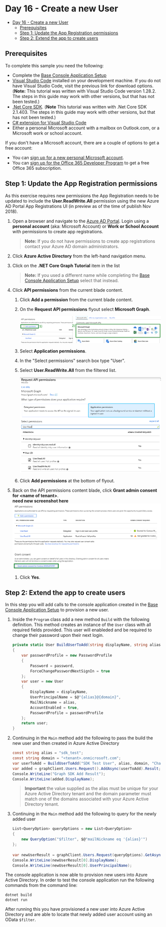 # Day 16 - Create a new User

- [Day 16 - Create a new User](#day-16-create-a-new-user)
    - [Prerequisites](#prerequisites)
    - [Step 1: Update the App Registration permissions](#step-1-update-the-app-rgistration-permissions)
    - [Step 2: Extend the app to create users](#step-2-extend-the-app-to-create-users)

## Prerequisites

To complete this sample you need the following:

- Complete the [Base Console Application Setup](../base-console-app/)
- [Visual Studio Code](https://code.visualstudio.com/) installed on your development machine. If you do not have Visual Studio Code, visit the previous link for download options. (**Note:** This tutorial was written with Visual Studio Code version 1.28.2. The steps in this guide may work with other versions, but that has not been tested.)
- [.Net Core SDK](https://www.microsoft.com/net/download/dotnet-core/2.1#sdk-2.1.403). (**Note** This tutorial was written with .Net Core SDK 2.1.403.  The steps in this guide may work with other versions, but that has not been tested.)
- [C# extension for Visual Studio Code](https://marketplace.visualstudio.com/items?itemName=ms-vscode.csharp)
- Either a personal Microsoft account with a mailbox on Outlook.com, or a Microsoft work or school account.

If you don't have a Microsoft account, there are a couple of options to get a free account:

- You can [sign up for a new personal Microsoft account](https://signup.live.com/signup?wa=wsignin1.0&rpsnv=12&ct=1454618383&rver=6.4.6456.0&wp=MBI_SSL_SHARED&wreply=https://mail.live.com/default.aspx&id=64855&cbcxt=mai&bk=1454618383&uiflavor=web&uaid=b213a65b4fdc484382b6622b3ecaa547&mkt=E-US&lc=1033&lic=1).
- You can [sign up for the Office 365 Developer Program](https://developer.microsoft.com/office/dev-program) to get a free Office 365 subscription.


## Step 1: Update the App Registration permissions

As this exercise requires new permissions the App Registration needs to be updated to include  the **User.ReadWrite.All** permission using the new Azure AD Portal App Registrations UI (in preview as of the time of publish Nov 2018).

1. Open a browser and navigate to the [Azure AD Portal](https://aad.portal.azure.com). Login using a **personal account** (aka: Microsoft Account) or **Work or School Account** with permissions to create app registrations.

    > **Note:** If you do not have permissions to create app registrations contact your Azure AD domain administrators.

1. Click **Azure Active Directory** from the left-hand navigation menu.

1. Click on the **.NET Core Graph Tutorial** item in the list

    > **Note:** If you used a different name while completing the [Base Console Application Setup](../base-console-app/) select that instead.

1. Click **API permissions** from the current blade content.

    1. Click **Add a permission** from the current blade content.
    1. On the **Request API permissions** flyout select **Microsoft Graph**.

        ![Screenshot of selecting Microsoft Graph permission to add to app registration](Images/aad-create-app-05.png)

    1. Select **Application permissions**.
    1. In the "Select permissions" search box type "User".
    1. Select **User.ReadWrite.All** from the filtered list.

        ![Screenshot of adding application permission for User.Read.All permission](Images/aad-create-app-06.png)

    1. Click **Add permissions** at the bottom of flyout.

1. Back on the API permissions content blade, click **Grant admin consent for \<name of tenant\>**.  
**need new screenshot here**
    ![Screenshot of granting admin consent for newly added permission](Images/aad-create-app-07.png)

    1. Click **Yes**.

## Step 2: Extend the app to create users

In this step you will add calls to the console application created in the [Base Console Application Setup](../base-console-app/) to provision a new user.

1. Inside the `Program` class add a new method `Build` with the following definition.  This method creates an instance of the `User` class with all required fields provided. This user will enableded and be required to change their password upon their next login.

    ```cs
    private static User BuildUserToAdd(string displayName, string alias, string domain, string password) 
    {
        var passwordProfile = new PasswordProfile
        {
            Password = password,
            ForceChangePasswordNextSignIn = true
        };
        var user = new User
        {
            DisplayName = displayName,
            UserPrincipalName = $@"{alias}@{domain}",
            MailNickname = alias,
            AccountEnabled = true,
            PasswordProfile = passwordProfile
        };
        return user;
    }
    ```
1. Continuing in the `Main` method add the following to pass the build the new user and then created in Azure Active Directory

    ```cs
    const string alias = "sdk_test";
    const string domain = "<tenant>.onmicrosoft.com";
    var userToAdd = BuildUserToAdd("SDK Test User", alias, domain, "ChangeThis!0");
    var added = graphClient.Users.Request().AddAsync(userToAdd).Result;
    Console.WriteLine("Graph SDK Add Result");
    Console.WriteLine(added.DisplayName);
    ```
    > **Important** the value supplied as the alias must be unique for your Azure Active Directory tenant and the domain parameter must match one of the domains associated with your Azure Active Directory tenant.

1. Continuing in the `Main` method add the following to query for the newly added user

    ```cs
    List<QueryOption> queryOptions = new List<QueryOption>
    {
        new QueryOption("$filter", $@"mailNickname eq '{alias}'")
    };

    var newUserResult = graphClient.Users.Request(queryOptions).GetAsync().Result;
    Console.WriteLine(newUserResult[0].DisplayName);
    Console.WriteLine(newUserResult[0].UserPrincipalName);
    ```

The console application is now able to provision new users into Azure Active Directory. In order to test the console application run the following commands from the command line:

```
dotnet build
dotnet run
```

After running this you have provisioned a new user into Azure Active Directory and are able to locate that newly added user account using an OData `$filter`. 